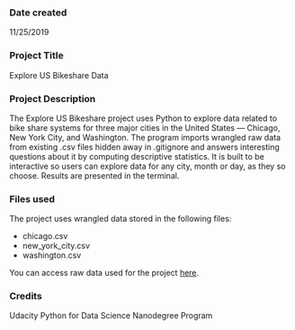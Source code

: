 ### Date created
11/25/2019

### Project Title
Explore US Bikeshare Data 

### Project Description
The Explore US Bikeshare project uses Python to explore data related to bike share systems for three major cities in the United States — Chicago, New York City, and Washington. The program imports wrangled raw data from existing .csv files hidden away in .gitignore and answers interesting questions about it by computing descriptive statistics. It is built to be interactive so users can explore data for any city, month or day, as they so choose. Results are presented in the terminal.

### Files used
The project uses wrangled data stored in the following files:
- chicago.csv
- new_york_city.csv
- washington.csv 

You can access raw data used for the project [here](https://www.capitalbikeshare.com/system-data).

### Credits
Udacity Python for Data Science Nanodegree Program

